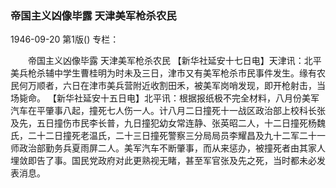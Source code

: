 ### 帝国主义凶像毕露  天津美军枪杀农民

1946-09-20
第1版()
专栏：

　　帝国主义凶像毕露
    天津美军枪杀农民
    【新华社延安十七日电】天津讯：北平美兵枪杀辅中学生曹桂明为时未及三日，津市又有美军枪杀市民事件发生。缘有农民何万顺者，六日在津市美兵营附近收割田禾，被美军岗哨发现，即开枪射击，当场毙命。
    【新华社延安十五日电】北平讯：根据报纸极不完全材料，八月份美军汽车在平肇事八起，撞死七人伤一人。计八月二日撞死十一战区政治部上校科长张及先，五日撞伤市民李长普，九日撞犯幼女常连静、张英昭二人，十二日撞死杨魏氏，二十二日撞死老温氏，二十三日撞死警察三分局局员李耀昌及九十二军二十一师政治部勤务兵夏雨屏二人。美军汽车不断肇事，而从来惩办，被撞死者由其家人埋敛即告了事。国民党政府对此更熟视无睹，甚至军官张及先之死，当时都未必发表消息。
